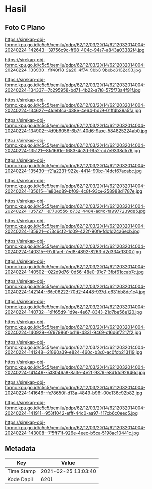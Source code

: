 # Hasil

## Foto C Plano

https://sirekap-obj-formc.kpu.go.id/c5c5/pemilu/pdpr/62/12/03/20/14/6212032014004-20240224-142643--39756c9c-ff68-404c-94e7-a843a03382f4.jpg

https://sirekap-obj-formc.kpu.go.id/c5c5/pemilu/pdpr/62/12/03/20/14/6212032014004-20240224-133930--f1f40f18-2a20-4f74-9bb3-9bebc6132e93.jpg

https://sirekap-obj-formc.kpu.go.id/c5c5/pemilu/pdpr/62/12/03/20/14/6212032014004-20240224-134337--7b295958-bd71-4b22-a7f8-575f73a4f91f.jpg

https://sirekap-obj-formc.kpu.go.id/c5c5/pemilu/pdpr/62/12/03/20/14/6212032014004-20240224-134627--41debfca-438e-4e64-bd79-01ff4b39a5fa.jpg

https://sirekap-obj-formc.kpu.go.id/c5c5/pemilu/pdpr/62/12/03/20/14/6212032014004-20240224-134902--4d9b6056-6b7f-40d6-9abe-584825224ab0.jpg

https://sirekap-obj-formc.kpu.go.id/c5c5/pemilu/pdpr/62/12/03/20/14/6212032014004-20240224-135121--8fc1661e-f683-4c2d-9f52-cd7e9338d576.jpg

https://sirekap-obj-formc.kpu.go.id/c5c5/pemilu/pdpr/62/12/03/20/14/6212032014004-20240224-135430--f21a2231-922e-4414-90bc-14dcf67acabc.jpg

https://sirekap-obj-formc.kpu.go.id/c5c5/pemilu/pdpr/62/12/03/20/14/6212032014004-20240224-135615--1e80ed89-bf09-4c8f-93ce-258988d1787e.jpg

https://sirekap-obj-formc.kpu.go.id/c5c5/pemilu/pdpr/62/12/03/20/14/6212032014004-20240224-135727--e7708556-6732-4484-ad4c-fa9977239d85.jpg

https://sirekap-obj-formc.kpu.go.id/c5c5/pemilu/pdpr/62/12/03/20/14/6212032014004-20240224-135921--c73c6cf2-1c09-422f-90fe-fdc1d24a6ecb.jpg

https://sirekap-obj-formc.kpu.go.id/c5c5/pemilu/pdpr/62/12/03/20/14/6212032014004-20240224-140315--91dffaef-7ed8-4892-8263-d2d334e13007.jpg

https://sirekap-obj-formc.kpu.go.id/c5c5/pemilu/pdpr/62/12/03/20/14/6212032014004-20240224-140502--022d9d76-0d56-48e0-97c7-3fbf61ccab7c.jpg

https://sirekap-obj-formc.kpu.go.id/c5c5/pemilu/pdpr/62/12/03/20/14/6212032014004-20240224-142144--66e06222-70d2-4448-937d-e631bb8de1c4.jpg

https://sirekap-obj-formc.kpu.go.id/c5c5/pemilu/pdpr/62/12/03/20/14/6212032014004-20240224-140732--1d1f65d9-1d9e-4e67-8343-21d7be56e120.jpg

https://sirekap-obj-formc.kpu.go.id/c5c5/pemilu/pdpr/62/12/03/20/14/6212032014004-20240224-140929--0797986f-bd19-4331-9469-c16d6f7217f2.jpg

https://sirekap-obj-formc.kpu.go.id/c5c5/pemilu/pdpr/62/12/03/20/14/6212032014004-20240224-141248--21890a39-e824-460c-b3c0-ac0fcb213119.jpg

https://sirekap-obj-formc.kpu.go.id/c5c5/pemilu/pdpr/62/12/03/20/14/6212032014004-20240224-141449--538046a8-8a3e-4e2f-9376-e8d1dc92646d.jpg

https://sirekap-obj-formc.kpu.go.id/c5c5/pemilu/pdpr/62/12/03/20/14/6212032014004-20240224-141646--fe78650f-d13a-4849-b96f-00e136c92b82.jpg

https://sirekap-obj-formc.kpu.go.id/c5c5/pemilu/pdpr/62/12/03/20/14/6212032014004-20240224-141911--953f1042-efff-44c0-aa97-417cb6c0eec5.jpg

https://sirekap-obj-formc.kpu.go.id/c5c5/pemilu/pdpr/62/12/03/20/14/6212032014004-20240224-143008--7f5ff71f-926e-4eec-b5ca-5198ac10441c.jpg


## Metadata

| Key        | Value               |
| ---------- | ------------------- |
| Time Stamp | 2024-02-25 13:03:40 |
| Kode Dapil | 6201                |



